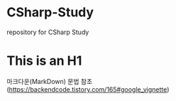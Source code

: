 # CSharp-Study
 repository for CSharp Study

This is an H1
=============
 마크다운(MarkDown) 문법 참초
(https://backendcode.tistory.com/165#google_vignette)
